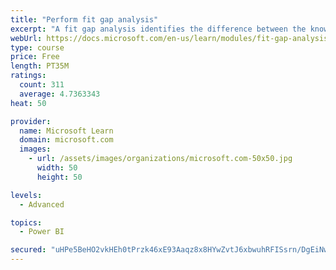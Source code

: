 ```yaml
---
title: "Perform fit gap analysis"
excerpt: "A fit gap analysis identifies the difference between the known requirements and the proposed or current solution. This module covers performing a fit gap analysis."
webUrl: https://docs.microsoft.com/en-us/learn/modules/fit-gap-analysis/
type: course
price: Free
length: PT35M
ratings:
  count: 311
  average: 4.7363343
heat: 50

provider:
  name: Microsoft Learn
  domain: microsoft.com
  images:
    - url: /assets/images/organizations/microsoft.com-50x50.jpg
      width: 50
      height: 50

levels:
  - Advanced

topics:
  - Power BI

secured: "uHPe5BeHO2vkHEh0tPrzk46xE93Aaqz8x8HYwZvtJ6xbwuhRFISsrn/DgEiNwr9tqiJsUNWE4s+M4qBo04Z1Im/28F/NMa/fkUFp1dDB7++NYvmJEEpcuMJdPa5OJOiZj9u4yEoSXe11GMqOiJvDNYW1s8Qf9yYvS/ezJdtByHPzm5iYU6QCFKjrJwyG7nMVG0/sFvyM2kuMwj38xKmxMjETG/+tGwLHRXBiE5V0OTE41JHsSO/e+4KELTwoscI67r3T3zPj0bBNwRvPg2seRvza1l+lHYsBbwh0x8o7fNb1fKxxu0k5SNXLDbdnYNC16KesOee4M0G7d5kNiP/arz1DmZnkzPc7Lg067zT3qO4MdZVnzYZGGH6j3JULwMxgngC84AfW3f0879z4ObsL5fCQLCnvkFTxUm4tped/gYA=;5tYyVfWJ57qVJAF6G+Augw=="
---
```


